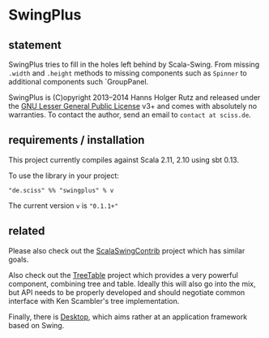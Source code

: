 # SwingPlus

## statement

SwingPlus tries to fill in the holes left behind by Scala-Swing. From missing `.width` and `.height` methods to missing components such as `Spinner` to additional components such `GroupPanel.

SwingPlus is (C)opyright 2013&ndash;2014 Hanns Holger Rutz and released under the [GNU Lesser General Public License](https://raw.github.com/Sciss/SwingPlus/master/LICENSE) v3+ and comes with absolutely no warranties. To contact the author, send an email to `contact at sciss.de`.

## requirements / installation

This project currently compiles against Scala 2.11, 2.10 using sbt 0.13.

To use the library in your project:

    "de.sciss" %% "swingplus" % v

The current version `v` is `"0.1.1+"`

## related

Please also check out the [ScalaSwingContrib](https://github.com/benhutchison/ScalaSwingContrib) project which has similar goals.

Also check out the [TreeTable](https://github.com/Sciss/TreeTable) project which provides a very powerful component, combining tree and table. Ideally this will also go into the mix, but API needs to be properly developed and should negotiate common interface with Ken Scambler's tree implementation.

Finally, there is [Desktop](https://github.com/Sciss/Desktop), which aims rather at an application framework based on Swing.
